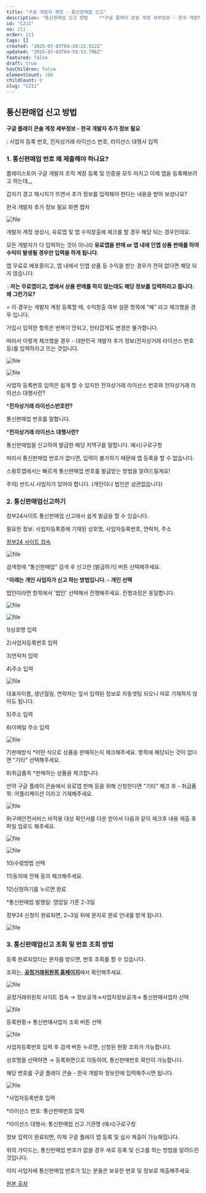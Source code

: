 ```yaml
---
title: "구글 개발자 계정 - 통신판매업 신고"
description: "통신판매업 신고 방법    **구글 플레이 콘솔 계정 세부정보 - 한국 개발자 추가 정보 필요**  : 사업자 등록 번호, 전자상거래 라이선스 번호, 라이선스 대행사 입력        1. 통신판매업 번호 왜 제출해야 하나요?    플레이스토어 구글 개발자 조직..."
id: "C211"
no: 211
order: 211
tags: []
created: "2025-07-03T04:10:22.522Z"
updated: "2025-07-03T04:59:53.796Z"
featured: false
draft: true
hasChildren: false
elementCount: 106
childCount: 0
slug: "C211"
---
```


## 통신판매업 신고 방법



**구글 플레이 콘솔 계정 세부정보 - 한국 개발자 추가 정보 필요**

: 사업자 등록 번호, 전자상거래 라이선스 번호, 라이선스 대행사 입력



### 1. 통신판매업 번호 왜 제출해야 하나요?



플레이스토어 구글 개발자 조직 계정 등록 및 인증을 모두 마치고 이제 앱을 등록해보려고 하는데,,,

갑자기 경고 메시지가 뜨면서 추가 정보를 입력해야 한다는 내용을 받아 보셨나요?



한국 개발자 추가 정보 필요 화면 캡처

![file](/images/8fcf950e4cd1f4eaf32ced40f2e0e95f.jpg)

개발자 계정 생성시, 유료앱 및 앱 수익창출에 체크를 할 경우 해당 되는 경우인데요.

모든 개발자가 다 입력하는 것이 아니라 **유료앱을 판매 or 앱 내에 인앱 상품 판매를 하여 수익이 발생될 경우만 입력을 하게 됩니다.**

앱 무료로 배포중이고, 앱 내에서 인앱 상품 등 수익을 받는 경우가 전혀 없다면 해당 되지 않습니다.



💡**저는 무료앱이고, 앱에서 상품 판매를 하지 않는데도 해당 정보를 입력하라고 뜹니다. 왜 그런가요?**

= 이 경우는 개발자 계정 등록할 때, 수익창출 여부 설문 항목에 "예" 라고 체크했을 경우 입니다.

가입시 입력한 항목은 번복이 안되고, 안타깝게도 변경은 불가합니다.

따라서 이렇게 체크했을 경우 - 대한민국 개발자 추가 정보(전자상거래 라이선스 번호 등)를 입력하라고 뜨는 것입니다.

![file](/images/302981fba2b4ce80312bf6cb3c461084.jpg)



![file](/images/1831d92462aac2544aae5ad0b9c68db8.jpg)

사업자 등록번호 입력은 쉽게 할 수 있지만 전자상거래 라이선스 번호와 전자상거래 라이선스 대행사란?

***전자상거래 라이선스번호란?**

통신판매업 번호를 말합니다.

***전자상거래 라이선스 대행사란?​**

통신판매업을 신고하여 발급한 해당 지역구를 말합니다. 예시)구로구청



따라서 통신판매업 번호가 없다면, 입력이 불가하기 때문에 앱 등록을 할 수 없습니다.

스윙투앱에서는 빠르게 통신판매업 번호를 발급받는 방법을 알려드릴게요!

주의) 반드시 사업자가 있어야 합니다. (개인이나 법인은 상관없습니다)



### 2. 통신판매업신고하기



정부24사이트 통신판매업 신고에서 쉽게 발급을 할 수 있습니다.

필요한 정보: 사업자등록증에 기재된 상호명, 사업자등록번호, 연락처, 주소



[정부24 사이트 접속](https://www.gov.kr/portal/main/nologin)

![file](/images/1b578c7037f6b3b29241eff0ec64c586.jpg)

검색창에 "통신판매업" 검색 후 신고란 [발급하기] 버튼 선택해주세요.



***아래는 개인 사업자가 신고 하는 방법입니다. - 개인 선택**

법인이라면 항목에서 '법인' 선택해서 진행해주세요. 진행과정은 동일합니다.

![file](/images/dc4bd179f316f1fd2d2c2a855b9ebf27.jpg)



![file](/images/f2e2c5ef4cfafd5fcac6cc4b36c52f96.jpg)

1)상호명 입력

2)사업자등록번호 입력

3)연락처 입력

4)주소 입력



![file](/images/ccbfa6fd181129ee9259e4fe0eeee751.jpg)

대표자이름,  생년월일, 연락처는  앞서 입력된 정보로 자동셋팅 되오니 따로 기재하지 않아도 됩니다.

5)주소 입력

6)이메일 주소 입력



![file](/images/0452df0b4c97bfac4986c482590efef5.jpg)

7)판매방식 *어떤 식으로 상품을 판매하는지 체크해주세요. 항목에 해당되는 것이 없다면 "기타" 선택해주세요.

8)취급품목 *판매하는 상품을 체크합니다.

만약 구글 플레이 콘솔에서 유료앱 판매 등을 위해 신청한다면 "기타" 체크 후 - 취급품목: 어플리케이션 이라고 기재해주세요.



![file](/images/1f7259666038ac7965d79247f3eca74c.jpg)

9)구매안전서비스 비적용 대상 확인서를 다운 받아서 다음과 같이 체크후 내용 제출 후 파일 업로드 해주세요.



![file](/images/a0541beef0eb5bb880769c3969a50da8.jpg)



![file](/images/a4c2059f687f471f756a0d7043029dd2.jpg)

10)수령방법 선택

11)동의에 전체 동의 체크해주세요.

12)신청하기를 누르면 완료



*통신판매업 발행일: 영업일 기준 2-3일

정부24 신청이 완료되면, 2~3일 뒤에 문자로 완료 안내를 받게 됩니다.

![file](/images/03625a164166fc87ae2ee62afe128f5a.jpg)



### 3. 통신판매업신고 조회 및 번호 조회 방법



등록 완료되었다는 문자를 받으면, 번호 조회를 할 수 있습니다.

조회는, [**공정거래위원회 홈페이지**](https://www.ftc.go.kr/www/index.do)에서 확인해주세요.

![file](/images/cdc8bab96539a566e9b041df7016b063.jpg)

공정거래위원회 사이트 접속 → 정보공개→사업자정보공개→ 통신판매사업자 선택



![file](/images/b905157a620987bd61b0087abee2abcc.jpg)

등록현황→ 통신판매사업자 조회 버튼 선택



![file](/images/171a31c40ab93e4de9a04cbe68d8b78b.jpg)

사업자등록번호 입력 후 검색 버튼 누르면, 신청된 현황 조회가 가능합니다.

상호명을 선택하면 → 등록화면으로 이동하여, 통신판매번호 확인이 가능합니다.



해당 번호를 구글 플레이 콘솔 - 한국 개발자 정보란에 입력해주시면 됩니다.

![file](/images/8c527863007ac2bb5bc1c72eea13113e.jpg)

*사업자등록번호 입력

*라이선스 번호: 통신판매번호 입력

*라이선스 대행사: 통신판매업 신고 기관명 (예시)구로구청

정보 입력이 완료되면, 이제 구글 플레이 앱 등록 및 심사 제출이 가능해집니다.



위의 가이드는, 통신판매업 번호가 없을 경우 새로 등록 및 신고를 하는 방법을 알려드린 것입니다.

이미 사업자에 통신판매업 번호가 있는 분들은 보유한 번호 및 정보로 제출해주세요. 



[원본 출처](https://documentation.swing2app.co.kr/knowledgebase/playstore/ecommerce-business)
